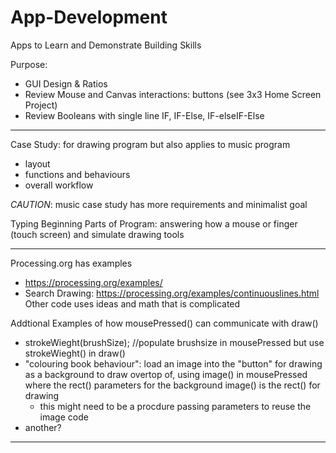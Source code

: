 # App-Development
Apps to Learn and Demonstrate Building Skills

Purpose:
- GUI Design & Ratios
- Review Mouse and Canvas interactions: buttons (see 3x3 Home Screen Project)
- Review Booleans with single line IF, IF-Else, IF-elseIF-Else

---

Case Study: for drawing program but also applies to music program
- layout
- functions and behaviours
- overall workflow

*CAUTION*: music case study has more requirements and minimalist goal

Typing Beginning Parts of Program: answering how a mouse or finger (touch screen) and simulate drawing tools

---

Processing.org has examples
- https://processing.org/examples/
- Search Drawing: https://processing.org/examples/continuouslines.html
  Other code uses ideas and math that is complicated

Addtional Examples of how mousePressed() can communicate with draw()
- strokeWieght(brushSize); //populate brushsize in mousePressed but use strokeWieght() in draw()
- "colouring book behaviour": load an image into the "button" for drawing as a background to draw overtop of, using image() in mousePressed where the rect() parameters for the background image() is the rect() for drawing
  - this might need to be a procdure passing parameters to reuse the image code
- another?

---
